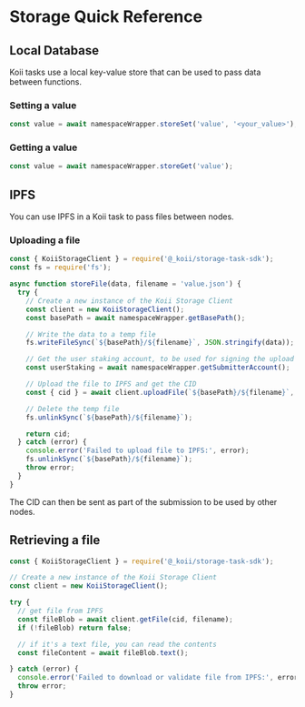 # Storage Quick Reference

## Local Database

Koii tasks use a local key-value store that can be used to pass data between functions.

### Setting a value

```js
const value = await namespaceWrapper.storeSet('value', '<your_value>');
```

### Getting a value

```js
const value = await namespaceWrapper.storeGet('value');
```

## IPFS

You can use IPFS in a Koii task to pass files between nodes.

### Uploading a file

```js
const { KoiiStorageClient } = require('@_koii/storage-task-sdk');
const fs = require('fs');

async function storeFile(data, filename = 'value.json') {
  try {
    // Create a new instance of the Koii Storage Client
    const client = new KoiiStorageClient();
    const basePath = await namespaceWrapper.getBasePath();

    // Write the data to a temp file
    fs.writeFileSync(`${basePath}/${filename}`, JSON.stringify(data));

    // Get the user staking account, to be used for signing the upload request
    const userStaking = await namespaceWrapper.getSubmitterAccount();

    // Upload the file to IPFS and get the CID
    const { cid } = await client.uploadFile(`${basePath}/${filename}`, userStaking);

    // Delete the temp file
    fs.unlinkSync(`${basePath}/${filename}`);

    return cid;
  } catch (error) {
    console.error('Failed to upload file to IPFS:', error);
    fs.unlinkSync(`${basePath}/${filename}`);
    throw error;
  }
}
```

The CID can then be sent as part of the submission to be used by other nodes.

## Retrieving a file

```js
const { KoiiStorageClient } = require('@_koii/storage-task-sdk');

// Create a new instance of the Koii Storage Client
const client = new KoiiStorageClient();

try {
  // get file from IPFS
  const fileBlob = await client.getFile(cid, filename);
  if (!fileBlob) return false;

  // if it's a text file, you can read the contents
  const fileContent = await fileBlob.text();

} catch (error) {
  console.error('Failed to download or validate file from IPFS:', error);
  throw error;
}
```
